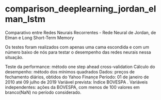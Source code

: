 # comparison_deeplearning_jordan_elman_lstm
Comparativo entre Redes Neurais Recorrentes - Rede Neural de Jordan, de Elman e Long Short-Term Memory

Os testes foram realizados com apenas uma cama escondida e com um número baixo de nós para testar o desempenho das redes neurais nessa situação.

Teste da performance: método one step ahead cross-validation
Cálculo do desempenho: método dos mínimos quadrados
Dados: preços de fechamento diários, obtidos do Yahoo Finance
Período: 01 de janeiro de 2010 até 09 julho de 2019
Variável prevista: Índice BOVESPA .
Variáveis independentes: ações da BOVESPA, com menos de 100 valores em branco(NaN) no período considerado.
